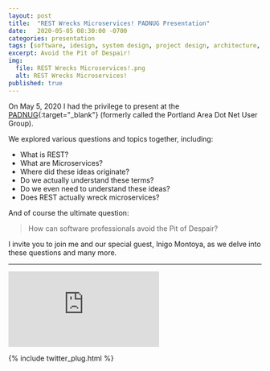 ```yaml
---
layout: post
title:  "REST Wrecks Microservices! PADNUG Presentation"
date:   2020-05-05 08:30:00 -0700
categories: presentation
tags: [software, idesign, system design, project design, architecture, se radio, software engineering radio]
excerpt: Avoid the Pit of Despair!
img:
  file: REST Wrecks Microservices!.png
  alt: REST Wrecks Microservices!
published: true
---
```


On May 5, 2020 I had the privilege to present at the [PADNUG](https://www.meetup.com/PADNUG/events/jscxtmybchbhb/){:target="_blank"} (formerly called the Portland Area Dot Net User Group).

We explored various questions and topics together, including:

* What is REST?
* What are Microservices?
* Where did these ideas originate?
* Do we actually understand these terms?
* Do we even need to understand these ideas?
* Does REST actually wreck microservices?

And of course the ultimate question:

> How can software professionals avoid the Pit of Despair?

I invite you to join me and our special guest, Inigo Montoya, as we delve into these questions and many more.

<hr />

<div class="framer">
  <iframe src="https://www.youtube-nocookie.com/embed/0hzMEjVfHhg?start=772" frameborder="0" allow="accelerometer; encrypted-media; gyroscope; picture-in-picture" allowfullscreen></iframe>
</div>

{% include twitter_plug.html %}
